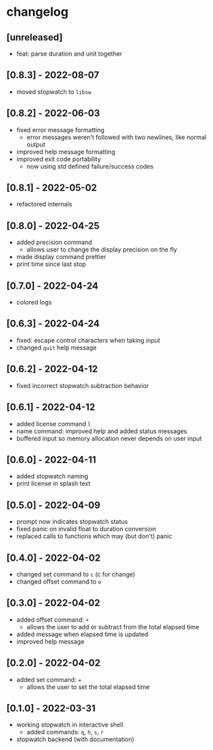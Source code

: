 # changelog

## [unreleased]
* feat: parse duration and unit together

## [0.8.3] - 2022-08-07
* moved stopwatch to `libsw`

## [0.8.2] - 2022-06-03
* fixed error message formatting
  * error messages weren't followed with two newlines, like normal output
* improved help message formatting
* improved exit code portability
  * now using std defined failure/success codes

## [0.8.1] - 2022-05-02
* refactored internals

## [0.8.0] - 2022-04-25
* added precision command
  * allows user to change the display precision on the fly
* made display command prettier
* print time since last stop

## [0.7.0] - 2022-04-24
* colored logs

## [0.6.3] - 2022-04-24
* fixed: escape control characters when taking input
* changed `quit` help message

## [0.6.2] - 2022-04-12
* fixed incorrect stopwatch subtraction behavior

## [0.6.1] - 2022-04-12
* added license command `l`
* name command: improved help and added status messages
* buffered input so memory allocation never depends on user input

## [0.6.0] - 2022-04-11
* added stopwatch naming
* print license in splash text

## [0.5.0] - 2022-04-09
* prompt now indicates stopwatch status
* fixed panic on invalid float to duration conversion
* replaced calls to functions which may (but don't) panic

## [0.4.0] - 2022-04-02
* changed set command to `c` (c for change)
* changed offset command to `o`

## [0.3.0] - 2022-04-02
* added offset command: `+`
  * allows the user to add or subtract from the total elapsed time
* added message when elapsed time is updated
* improved help message

## [0.2.0] - 2022-04-02
* added set command: `=`
  * allows the user to set the total elapsed time

## [0.1.0] - 2022-03-31
* working stopwatch in interactive shell
  * added commands: `q`, `h`, `s`, `r`
* stopwatch backend (with documentation)

